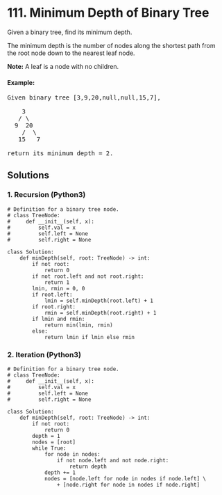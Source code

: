 # 111. Minimum Depth of Binary Tree
Given a binary tree, find its minimum depth.

The minimum depth is the number of nodes along the shortest path from the root node down to the nearest leaf node.

**Note:** A leaf is a node with no children.

#### Example:
<pre>
Given binary tree [3,9,20,null,null,15,7],

    3
   / \
  9  20
    /  \
   15   7

return its minimum depth = 2.
</pre>

## Solutions

### 1. Recursion (Python3)
```Python3
# Definition for a binary tree node.
# class TreeNode:
#     def __init__(self, x):
#         self.val = x
#         self.left = None
#         self.right = None

class Solution:
    def minDepth(self, root: TreeNode) -> int:
        if not root:
            return 0
        if not root.left and not root.right:
            return 1
        lmin, rmin = 0, 0
        if root.left:
            lmin = self.minDepth(root.left) + 1
        if root.right:
            rmin = self.minDepth(root.right) + 1
        if lmin and rmin:
            return min(lmin, rmin)
        else:
            return lmin if lmin else rmin
```

### 2. Iteration (Python3)
```Python3
# Definition for a binary tree node.
# class TreeNode:
#     def __init__(self, x):
#         self.val = x
#         self.left = None
#         self.right = None

class Solution:
    def minDepth(self, root: TreeNode) -> int:
        if not root:
            return 0
        depth = 1
        nodes = [root]
        while True:
            for node in nodes:
                if not node.left and not node.right:
                    return depth
            depth += 1
            nodes = [node.left for node in nodes if node.left] \
                + [node.right for node in nodes if node.right]
```
